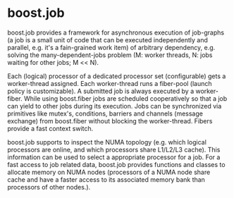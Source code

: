boost.job
=============

boost.job  provides a framework for asynchronous execution of job-graphs 
(a job is a small unit of code that can be executed independently and
parallel, e.g. it's a fain-grained work item) of arbitrary dependency, e.g.
solving the many-dependent-jobs problem (M: worker threads, N: jobs waiting for
other jobs; M << N).

Each (logical) processor of a dedicated processor set (configurable) gets a worker-thread
assigned. Each worker-thread runs a fiber-pool (launch policy is customizable).
A submitted job is always executed by a worker-fiber. While using boost.fiber
jobs are scheduled cooperatively so that a job can yield to other jobs during its
execution. Jobs can be synchronized via primitives like mutex's, conditions,
barriers and channels (message exchange) from boost.fiber without blocking
the worker-thread. Fibers provide a fast context switch.

boost.job supports to inspect the NUMA topology (e.g. which logical processors are
online, and which processors share L1/L2/L3 cache). This information can be used to
select a appropriate processor for a job.
For a fast access to job related data, boost.job provides functions and
classes to allocate memory on NUMA nodes (processors of a NUMA node share
cache and have a faster access to its associated memory bank than processors of other
nodes.).
